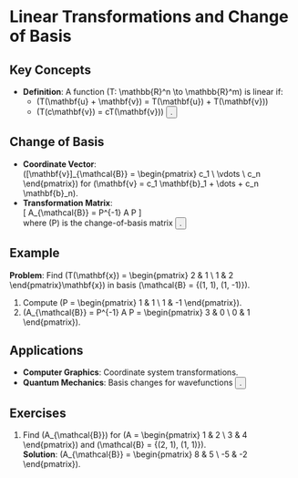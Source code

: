 # Linear Transformations and Change of Basis  
## Key Concepts  
- **Definition**: A function \(T: \mathbb{R}^n \to \mathbb{R}^m\) is linear if:  
  - \(T(\mathbf{u} + \mathbf{v}) = T(\mathbf{u}) + T(\mathbf{v})\)  
  - \(T(c\mathbf{v}) = cT(\mathbf{v})\) <button class="citation-flag" data-index="4">.  

## Change of Basis  
- **Coordinate Vector**:  
  \([\mathbf{v}]_{\mathcal{B}} = \begin{pmatrix} c_1 \\ \vdots \\ c_n \end{pmatrix}\) for \(\mathbf{v} = c_1 \mathbf{b}_1 + \dots + c_n \mathbf{b}_n\).  
- **Transformation Matrix**:  
  \[
  A_{\mathcal{B}} = P^{-1} A P
  \]  
  where \(P\) is the change-of-basis matrix <button class="citation-flag" data-index="6">.  

## Example  
**Problem**: Find \(T(\mathbf{x}) = \begin{pmatrix} 2 & 1 \\ 1 & 2 \end{pmatrix}\mathbf{x}\) in basis \(\mathcal{B} = \{(1, 1), (1, -1)\}\).  
1. Compute \(P = \begin{pmatrix} 1 & 1 \\ 1 & -1 \end{pmatrix}\).  
2. \(A_{\mathcal{B}} = P^{-1} A P = \begin{pmatrix} 3 & 0 \\ 0 & 1 \end{pmatrix}\).  

## Applications  
- **Computer Graphics**: Coordinate system transformations.  
- **Quantum Mechanics**: Basis changes for wavefunctions <button class="citation-flag" data-index="6">.  

## Exercises  
1. Find \(A_{\mathcal{B}}\) for \(A = \begin{pmatrix} 1 & 2 \\ 3 & 4 \end{pmatrix}\) and \(\mathcal{B} = \{(2, 1), (1, 1)\}\).  
   **Solution**: \(A_{\mathcal{B}} = \begin{pmatrix} 8 & 5 \\ -5 & -2 \end{pmatrix}\).  